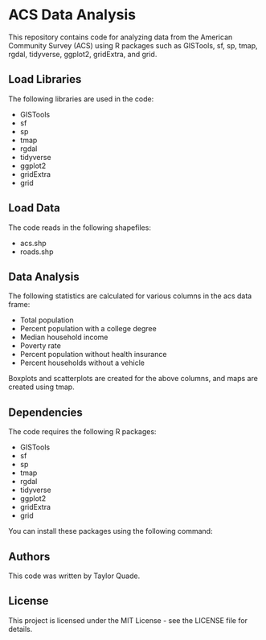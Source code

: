 # ACS Data Analysis

This repository contains code for analyzing data from the American Community Survey (ACS) using R packages such as GISTools, sf, sp, tmap, rgdal, tidyverse, ggplot2, gridExtra, and grid.

## Load Libraries

The following libraries are used in the code:

- GISTools
- sf
- sp
- tmap
- rgdal
- tidyverse
- ggplot2
- gridExtra
- grid

## Load Data

The code reads in the following shapefiles:

- acs.shp
- roads.shp

## Data Analysis

The following statistics are calculated for various columns in the acs data frame:

- Total population
- Percent population with a college degree
- Median household income
- Poverty rate
- Percent population without health insurance
- Percent households without a vehicle

Boxplots and scatterplots are created for the above columns, and maps are created using tmap.

## Dependencies

The code requires the following R packages:

- GISTools
- sf
- sp
- tmap
- rgdal
- tidyverse
- ggplot2
- gridExtra
- grid

You can install these packages using the following command:


## Authors

This code was written by Taylor Quade.

## License

This project is licensed under the MIT License - see the LICENSE file for details.
